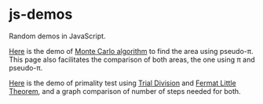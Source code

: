 js-demos
========

Random demos in JavaScript.

[Here](http://totient.github.io/js-demos/monte_carlo.html) is the demo of [Monte Carlo algorithm](https://simple.wikipedia.org/wiki/Monte_Carlo_algorithm) to find the area using pseudo-&pi;. This page also facilitates the comparison of both areas, the one using &pi; and pseudo-&pi;.

[Here](http://totient.github.io/js-demos/primality_test.html) is the demo of primality test using [Trial Division](https://en.wikipedia.org/wiki/Trial_division) and [Fermat Little Theorem](https://en.wikipedia.org/wiki/Fermat_little_theorem), and a graph comparison of number of steps needed for both.
